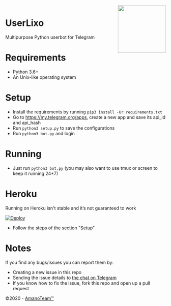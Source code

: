 <img src="https://piics.ml/i/005.png" width="150" align="right">

UserLixo
=========
Multipurpose Python userbot for Telegram

Requirements
============
- Python 3.6+
- An Unix-like operating system

Setup
=====
- Install the requirements by running ``pip3 install -Ur requirements.txt``
- Go to https://my.telegram.org/apps, create a new app and save its api_id and api_hash
- Run ``python3 setup.py`` to save the configurations
- Run ``python3 bot.py`` and login

Running
=======
- Just run ``python3 bot.py`` (you may also want to use tmux or screen to keep it running 24*7)

Heroku
======
Running on Heroku isn't stable and it’s not guaranteed to work

[![Deploy](https://www.herokucdn.com/deploy/button.svg)](https://heroku.com/deploy)
-  Follow the steps of the section "Setup"

Notes
====
If you find any bugs/issues you can report them by:
- Creating a new issue in this repo
- Sending the issue details to [the chat on Telegram](https://t.me/AmanoChat)
- If you know how to fix the issue, fork this repo and open up a pull request

©2020 - [AmanoTeam™](https://amanoteam.com)
